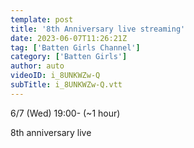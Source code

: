 ```yaml
---
template: post
title: '8th Anniversary live streaming'
date: 2023-06-07T11:26:21Z
tag: ['Batten Girls Channel']
category: ['Batten Girls']
author: auto 
videoID: i_8UNKWZw-Q
subTitle: i_8UNKWZw-Q.vtt
---
```

6/7 (Wed) 19:00- (~1 hour)

8th anniversary live